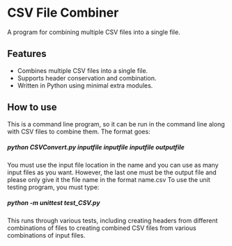 # CSV File Combiner
A program for combining multiple CSV files into a single file.

## Features
- Combines multiple CSV files into a single file.
- Supports header conservation and combination.
- Written in Python using minimal extra modules.

## How to use
This is a command line program, so it can be run in the command line along with CSV files to combine them.
The format goes:
##### python CSVConvert.py inputfile inputfile inputfile outputfile
You must use the input file location in the name and you can use as many input files as you want.
However, the last one must be the output file and please only give it the file name in the format name.csv
To use the unit testing program, you must type:
##### python -m unittest test_CSV.py
This runs through various tests, including creating headers from different combinations of files to creating combined CSV files from various combinations of input files. 
